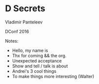 # D Secrets

Vladimir Panteleev

DConf 2016











Notes:

- Hello, my name is
- Thx for coming && the org.
- Unexpected acceptance
- Show and tell / talk is about
- Andrei's 3 cool things
- To make things more interesting (Walter)
